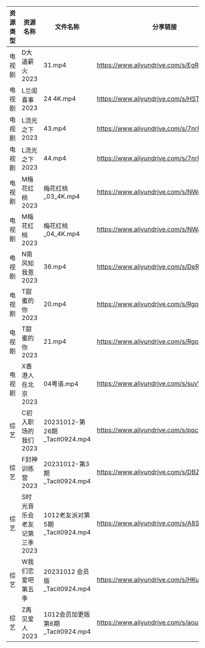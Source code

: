 | 资源类型 | 资源名称             | 文件名称                        | 分享链接                                      | 更新时间       |
| ---- | ---------------- | --------------------------- | ----------------------------------------- | ---------- |
| 电视剧  | D大道薪火2023        | 31.mp4                      | https://www.aliyundrive.com/s/EgRo2iJ1cNB | 2023-10-13 |
| 电视剧  | L兰闺喜事2023        | 24 4K.mp4                   | https://www.aliyundrive.com/s/HSTGHiG6pDw | 2023-10-13 |
| 电视剧  | L流光之下2023        | 43.mp4                      | https://www.aliyundrive.com/s/7nrF9xgieoR | 2023-10-13 |
| 电视剧  | L流光之下2023        | 44.mp4                      | https://www.aliyundrive.com/s/7nrF9xgieoR | 2023-10-13 |
| 电视剧  | M梅花红桃2023        | 梅花红桃_03_4K.mp4              | https://www.aliyundrive.com/s/NWaYMyQrUyF | 2023-10-13 |
| 电视剧  | M梅花红桃2023        | 梅花红桃_04_4K.mp4              | https://www.aliyundrive.com/s/NWaYMyQrUyF | 2023-10-13 |
| 电视剧  | N南风知我意2023       | 36.mp4                      | https://www.aliyundrive.com/s/DeRMnNbejyx | 2023-10-13 |
| 电视剧  | T甜蜜的你2023        | 20.mp4                      | https://www.aliyundrive.com/s/RgouZAbXoar | 2023-10-13 |
| 电视剧  | T甜蜜的你2023        | 21.mp4                      | https://www.aliyundrive.com/s/RgouZAbXoar | 2023-10-13 |
| 电视剧  | X香港人在北京2023      | 04粤语.mp4                    | https://www.aliyundrive.com/s/suvVXjuNbPu | 2023-10-13 |
| 综艺   | C初入职场的我们2023     | 20231012-第26期_Tacit0924.mp4 | https://www.aliyundrive.com/s/pqc7pqfCNxC | 2023-10-13 |
| 综艺   | F封神训练营2023       | 20231012-第3期_Tacit0924.mp4  | https://www.aliyundrive.com/s/DBZFztwcixk | 2023-10-13 |
| 综艺   | S时光音乐会老友记第三季2023 | 1012老友派对第5期_Tacit0924.mp4   | https://www.aliyundrive.com/s/A8SsNUgtosB | 2023-10-13 |
| 综艺   | W我们恋爱吧第五季        | 20231012 会员版_Tacit0924.mp4  | https://www.aliyundrive.com/s/HKudLToehXL | 2023-10-13 |
| 综艺   | Z再见爱人2023        | 1012会员加更版第6期_Tacit0924.mp4  | https://www.aliyundrive.com/s/aouNVWvAZxj | 2023-10-13 |
